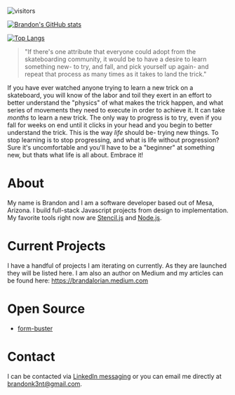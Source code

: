  ![visitors](https://visitor-badge.glitch.me/badge?page_id=brandalorian.brandalorian.issue.985717106465)
 
 [![Brandon's GitHub stats](https://github-readme-stats.vercel.app/api?username=brandalorian&count_private=true&show_icons=true&theme=react&include_all_commits=true)](https://github.com/brandalorian/github-readme-stats)
 
 [![Top Langs](https://github-readme-stats.vercel.app/api/top-langs/?username=brandalorian&theme=react)](https://github.com/brandalorian/github-readme-stats)



> "If there's one attribute that everyone could adopt from the skateboarding community, it would be to have a desire to learn something new- to try, and fall, and pick yourself up again- and repeat that process as many times as it takes to land the trick."

If you have ever watched anyone trying to learn a new trick on a skateboard, you will know of the labor and toil they exert in an effort to better understand 
the "physics" of what makes the trick happen, and what series of movements they need to execute in order to achieve it. It can take _months_ to learn a new 
trick. The only way to progress is to try, even if you fall for weeks on end until it clicks in your head and you begin to better understand the trick. 
This is the way *life* should be- trying new things. To stop learning is to stop progressing, and what is life without progression? Sure it's uncomfortable 
and you'll have to be a "beginner" at something new, but thats what life is all about. Embrace it!

# About
My name is Brandon and I am a software developer based out of Mesa, Arizona. I build full-stack Javascript projects from design to implementation. My favorite tools right now are [Stencil.js](https://stenciljs.com/) and [Node.js](https://nodejs.dev/).

# Current Projects
I have a handful of projects I am iterating on currently. As they are launched they will be listed here.
I am also an author on Medium and my articles can be found here: https://brandalorian.medium.com

# Open Source
- [form-buster](https://github.com/brandalorian/form-buster)

# Contact
I can be contacted via [LinkedIn messaging](https://www.linkedin.com/in/brandon-kent/) or you can email me directly at brandonk3nt@gmail.com.
